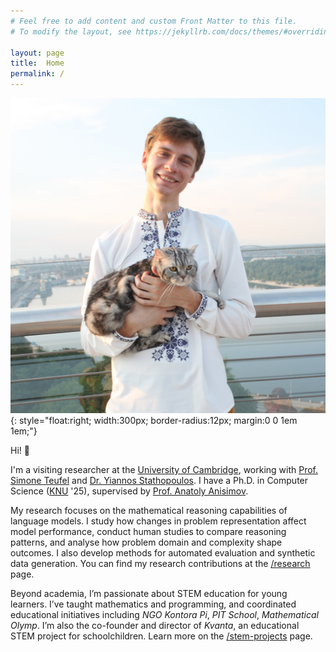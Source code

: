```yaml
---
# Feel free to add content and custom Front Matter to this file.
# To modify the layout, see https://jekyllrb.com/docs/themes/#overriding-theme-defaults

layout: page
title:  Home
permalink: /
---
```


<link rel="stylesheet" href="{{ '/assets/css/custom.css' | relative_url }}">

![Andrii Nikolaiev](images/prof_pic.jpg){: style="float:right; width:300px; border-radius:12px; margin:0 0 1em 1em;"}

Hi! 👋

I'm a visiting researcher at the [University of Cambridge](https://www.cst.cam.ac.uk/), working with [Prof. Simone Teufel](https://www.cl.cam.ac.uk/~sht25/) and [Dr. Yiannos Stathopoulos](https://www.cl.cam.ac.uk/~yas23/). I have a Ph.D. in Computer Science ([KNU](https://knu.ua/en/) '25), supervised by [Prof. Anatoly Anisimov](https://dblp.org/pid/72/5294.html).

My research focuses on the mathematical reasoning capabilities of language models. I study how changes in problem representation affect model performance, conduct human studies to compare reasoning patterns, and analyse how problem domain and complexity shape outcomes. I also develop methods for automated evaluation and synthetic data generation. You can find my research contributions at the [/research](/research) page.

Beyond academia, I’m passionate about STEM education for young learners. I’ve taught mathematics and programming, and coordinated educational initiatives including _NGO Kontora Pi_, _PIT School_, _Mathematical Olymp_. I’m also the co-founder and director of _Kvanta_, an educational STEM project for schoolchildren. Learn more on the [/stem-projects](/stem-projects) page.
